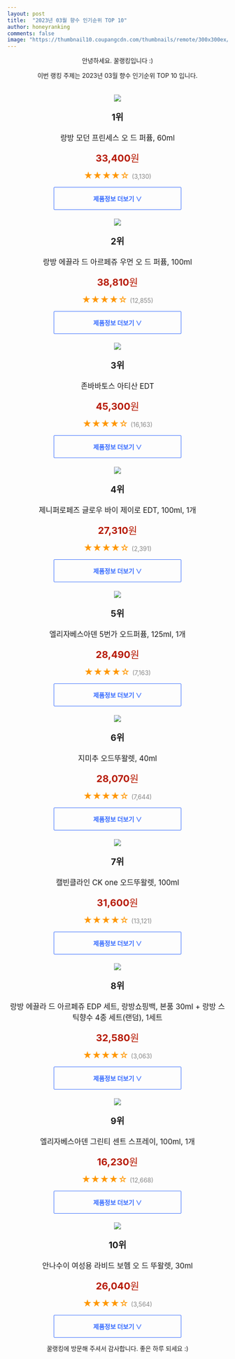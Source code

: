 ```yaml
---
layout: post
title:  "2023년 03월 향수 인기순위 TOP 10"
author: honeyranking
comments: false
image: "https://thumbnail10.coupangcdn.com/thumbnails/remote/300x300ex/image/retail/images/8410917739618949-dee722ca-67bb-4fc6-9052-1f80fb77d449.jpg"
---
```

<p style="text-align: center;">안녕하세요. 꿀랭킹입니다 :)</p>
<p style="text-align: center;">이번 랭킹 주제는 2023년 03월 향수 인기순위 TOP 10 입니다.</p><center><img src="https://thumbnail10.coupangcdn.com/thumbnails/remote/300x300ex/image/retail/images/8410917739618949-dee722ca-67bb-4fc6-9052-1f80fb77d449.jpg" style="margin-top:20px" /></center><p style="text-align: center; font-size: 20px"><b>1위</b></p><p style="text-align: center; font-size: 17px">랑방 모던 프린세스 오 드 퍼퓸, 60ml</p><p style="text-align: center;"><span style="color: #b61800; font-size: 22px;"><b>33,400</b>원</span></p><p style="text-align: center;"><span style="color: #ff9600; font-size: 20px;">★★★★☆ </span><span style="color: #878787;">(3,130)</span></p><center><a href="https://www.coupang.com/vp/products/7180472257?itemId=220153004&q=%ED%96%A5%EC%88%98&sourceType=search&searchId=4e325f29c002406da6eb3435066e8b83"><div style="font-size: 14px; display: inline-block; padding: 15px 90px; color: #346aff; border-radius: 2px; border: 1px solid #346aff; cursor: pointer;"><b>제품정보 더보기 &or;</b></div></a></center><center><img src="https://thumbnail6.coupangcdn.com/thumbnails/remote/300x300ex/image/retail/images/1651333425131167-4ce01591-22f7-4c28-b596-a6c29380d82b.jpg" style="margin-top:20px" /></center><p style="text-align: center; font-size: 20px"><b>2위</b></p><p style="text-align: center; font-size: 17px">랑방 에끌라 드 아르페쥬 우먼 오 드 퍼퓸, 100ml</p><p style="text-align: center;"><span style="color: #b61800; font-size: 22px;"><b>38,810</b>원</span></p><p style="text-align: center;"><span style="color: #ff9600; font-size: 20px;">★★★★☆ </span><span style="color: #878787;">(12,855)</span></p><center><a href="https://www.coupang.com/vp/products/1487422806?itemId=2553925886&q=%ED%96%A5%EC%88%98&sourceType=search&searchId=4e325f29c002406da6eb3435066e8b83"><div style="font-size: 14px; display: inline-block; padding: 15px 90px; color: #346aff; border-radius: 2px; border: 1px solid #346aff; cursor: pointer;"><b>제품정보 더보기 &or;</b></div></a></center><center><img src="https://thumbnail10.coupangcdn.com/thumbnails/remote/300x300ex/image/retail/images/5886272843008831-ed21a764-bced-44a8-bf70-6cc0b2bc233a.jpg" style="margin-top:20px" /></center><p style="text-align: center; font-size: 20px"><b>3위</b></p><p style="text-align: center; font-size: 17px">존바바토스 아티산 EDT</p><p style="text-align: center;"><span style="color: #b61800; font-size: 22px;"><b>45,300</b>원</span></p><p style="text-align: center;"><span style="color: #ff9600; font-size: 20px;">★★★★☆ </span><span style="color: #878787;">(16,163)</span></p><center><a href="https://link.coupang.com/a/R0CjH"><div style="font-size: 14px; display: inline-block; padding: 15px 90px; color: #346aff; border-radius: 2px; border: 1px solid #346aff; cursor: pointer;"><b>제품정보 더보기 &or;</b></div></a></center><center><img src="https://thumbnail10.coupangcdn.com/thumbnails/remote/300x300ex/image/retail/images/8060390376771054-df875730-22ed-4295-b6d8-0aead2ffc276.jpg" style="margin-top:20px" /></center><p style="text-align: center; font-size: 20px"><b>4위</b></p><p style="text-align: center; font-size: 17px">제니퍼로페즈 글로우 바이 제이로 EDT, 100ml, 1개</p><p style="text-align: center;"><span style="color: #b61800; font-size: 22px;"><b>27,310</b>원</span></p><p style="text-align: center;"><span style="color: #ff9600; font-size: 20px;">★★★★☆ </span><span style="color: #878787;">(2,391)</span></p><center><a href="https://www.coupang.com/vp/products/7180478546?itemId=2554390540&q=%ED%96%A5%EC%88%98&sourceType=search&searchId=4e325f29c002406da6eb3435066e8b83"><div style="font-size: 14px; display: inline-block; padding: 15px 90px; color: #346aff; border-radius: 2px; border: 1px solid #346aff; cursor: pointer;"><b>제품정보 더보기 &or;</b></div></a></center><center><img src="https://thumbnail6.coupangcdn.com/thumbnails/remote/300x300ex/image/retail/images/8414155294912627-7aa2c67e-3b2e-454a-bc52-9c6b219b1bfe.png" style="margin-top:20px" /></center><p style="text-align: center; font-size: 20px"><b>5위</b></p><p style="text-align: center; font-size: 17px">엘리자베스아덴 5번가 오드퍼퓸, 125ml, 1개</p><p style="text-align: center;"><span style="color: #b61800; font-size: 22px;"><b>28,490</b>원</span></p><p style="text-align: center;"><span style="color: #ff9600; font-size: 20px;">★★★★☆ </span><span style="color: #878787;">(7,163)</span></p><center><a href="https://www.coupang.com/vp/products/193095?itemId=354126&q=%ED%96%A5%EC%88%98&sourceType=search&searchId=4e325f29c002406da6eb3435066e8b83"><div style="font-size: 14px; display: inline-block; padding: 15px 90px; color: #346aff; border-radius: 2px; border: 1px solid #346aff; cursor: pointer;"><b>제품정보 더보기 &or;</b></div></a></center><center><img src="https://thumbnail8.coupangcdn.com/thumbnails/remote/300x300ex/image/retail/images/8829994162872782-276bf900-e719-4429-af71-d585c80e4f02.jpg" style="margin-top:20px" /></center><p style="text-align: center; font-size: 20px"><b>6위</b></p><p style="text-align: center; font-size: 17px">지미추 오드뚜왈렛, 40ml</p><p style="text-align: center;"><span style="color: #b61800; font-size: 22px;"><b>28,070</b>원</span></p><p style="text-align: center;"><span style="color: #ff9600; font-size: 20px;">★★★★☆ </span><span style="color: #878787;">(7,644)</span></p><center><a href="https://www.coupang.com/vp/products/44749?itemId=113275&q=%ED%96%A5%EC%88%98&sourceType=search&searchId=4e325f29c002406da6eb3435066e8b83"><div style="font-size: 14px; display: inline-block; padding: 15px 90px; color: #346aff; border-radius: 2px; border: 1px solid #346aff; cursor: pointer;"><b>제품정보 더보기 &or;</b></div></a></center><center><img src="https://thumbnail8.coupangcdn.com/thumbnails/remote/300x300ex/image/retail/images/2440000074835692-17f5c8c7-068c-4155-9049-076d2fcf9790.jpg" style="margin-top:20px" /></center><p style="text-align: center; font-size: 20px"><b>7위</b></p><p style="text-align: center; font-size: 17px">캘빈클라인 CK one 오드뚜왈렛, 100ml</p><p style="text-align: center;"><span style="color: #b61800; font-size: 22px;"><b>31,600</b>원</span></p><p style="text-align: center;"><span style="color: #ff9600; font-size: 20px;">★★★★☆ </span><span style="color: #878787;">(13,121)</span></p><center><a href="https://www.coupang.com/vp/products/6285445980?itemId=12925930446&q=%ED%96%A5%EC%88%98&sourceType=search&searchId=4e325f29c002406da6eb3435066e8b83"><div style="font-size: 14px; display: inline-block; padding: 15px 90px; color: #346aff; border-radius: 2px; border: 1px solid #346aff; cursor: pointer;"><b>제품정보 더보기 &or;</b></div></a></center><center><img src="https://thumbnail9.coupangcdn.com/thumbnails/remote/300x300ex/image/product/image/vendoritem/2019/01/31/3481680524/4df766af-2caf-45a8-8f41-bd8df18e953c.jpg" style="margin-top:20px" /></center><p style="text-align: center; font-size: 20px"><b>8위</b></p><p style="text-align: center; font-size: 17px">랑방 에끌라 드 아르페쥬 EDP 세트, 랑방쇼핑백, 본품 30ml + 랑방 스틱향수 4종 세트(랜덤), 1세트</p><p style="text-align: center;"><span style="color: #b61800; font-size: 22px;"><b>32,580</b>원</span></p><p style="text-align: center;"><span style="color: #ff9600; font-size: 20px;">★★★★☆ </span><span style="color: #878787;">(3,063)</span></p><center><a href="https://link.coupang.com/a/R0CjK"><div style="font-size: 14px; display: inline-block; padding: 15px 90px; color: #346aff; border-radius: 2px; border: 1px solid #346aff; cursor: pointer;"><b>제품정보 더보기 &or;</b></div></a></center><center><img src="https://thumbnail7.coupangcdn.com/thumbnails/remote/300x300ex/image/product/image/vendoritem/2019/02/14/3000261211/cd59c269-a2e6-403b-995a-ca7805ec868e.jpg" style="margin-top:20px" /></center><p style="text-align: center; font-size: 20px"><b>9위</b></p><p style="text-align: center; font-size: 17px">엘리자베스아덴 그린티 센트 스프레이, 100ml, 1개</p><p style="text-align: center;"><span style="color: #b61800; font-size: 22px;"><b>16,230</b>원</span></p><p style="text-align: center;"><span style="color: #ff9600; font-size: 20px;">★★★★☆ </span><span style="color: #878787;">(12,668)</span></p><center><a href="https://link.coupang.com/a/R0CjL"><div style="font-size: 14px; display: inline-block; padding: 15px 90px; color: #346aff; border-radius: 2px; border: 1px solid #346aff; cursor: pointer;"><b>제품정보 더보기 &or;</b></div></a></center><center><img src="https://thumbnail7.coupangcdn.com/thumbnails/remote/300x300ex/image/retail/images/8403897180305649-4ee20c5b-5851-4005-9391-7cce98fb3ea1.jpg" style="margin-top:20px" /></center><p style="text-align: center; font-size: 20px"><b>10위</b></p><p style="text-align: center; font-size: 17px">안나수이 여성용 라비드 보헴 오 드 뚜왈렛, 30ml</p><p style="text-align: center;"><span style="color: #b61800; font-size: 22px;"><b>26,040</b>원</span></p><p style="text-align: center;"><span style="color: #ff9600; font-size: 20px;">★★★★☆ </span><span style="color: #878787;">(3,564)</span></p><center><a href="https://www.coupang.com/vp/products/199064?itemId=366920&q=%ED%96%A5%EC%88%98&sourceType=search&searchId=4e325f29c002406da6eb3435066e8b83"><div style="font-size: 14px; display: inline-block; padding: 15px 90px; color: #346aff; border-radius: 2px; border: 1px solid #346aff; cursor: pointer;"><b>제품정보 더보기 &or;</b></div></a></center><p style="text-align: center;">꿀랭킹에 방문해 주셔서 감사합니다. 좋은 하루 되세요 :)</p>